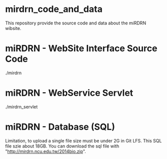 # mirdrn_code_and_data
This repository provide the source code and data about the miRDRN wibsite.

# miRDRN - WebSite Interface Source Code
./mirdrn

# miRDRN - WebService Servlet
./mirdrn_servlet

# miRDRN - Database (SQL)
Limitation, to upload a single file size must be under 2G in Git LFS.
This SQL file szie about 18GB.
You can download the sql file with "http://mirdrn.ncu.edu.tw/2014bio.zip".
